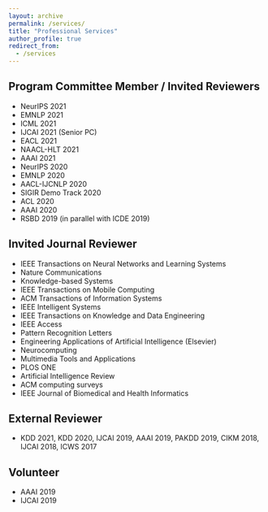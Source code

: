 ```yaml
---
layout: archive
permalink: /services/
title: "Professional Services"
author_profile: true
redirect_from: 
  - /services
---
```



## Program Committee Member / Invited Reviewers
* NeurIPS 2021
* EMNLP 2021
* ICML 2021
* IJCAI 2021 (Senior PC)
* EACL 2021
* NAACL-HLT 2021
* AAAI 2021
* NeurIPS 2020
* EMNLP 2020
* AACL-IJCNLP 2020
* SIGIR Demo Track 2020
* ACL 2020
* AAAI 2020
* RSBD 2019 (in parallel with ICDE 2019)

## Invited Journal Reviewer
* IEEE Transactions on Neural Networks and Learning Systems
* Nature Communications
* Knowledge-based Systems
* IEEE Transactions on Mobile Computing
* ACM Transactions of Information Systems
* IEEE Intelligent Systems
* IEEE Transactions on Knowledge and Data Engineering
* IEEE Access
* Pattern Recognition Letters
* Engineering Applications of Artificial Intelligence (Elsevier)
* Neurocomputing
* Multimedia Tools and Applications
* PLOS ONE
* Artificial Intelligence Review 
* ACM computing surveys
* IEEE Journal of Biomedical and Health Informatics

## External Reviewer
* KDD 2021, KDD 2020, IJCAI 2019, AAAI 2019, PAKDD 2019, CIKM 2018,  IJCAI 2018, ICWS 2017

## Volunteer
* AAAI 2019
* IJCAI 2019


